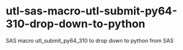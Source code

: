 # utl-sas-macro-utl-submit-py64-310-drop-down-to-python
SAS macro utl_submit_py64_310 to drop down to python from SAS
